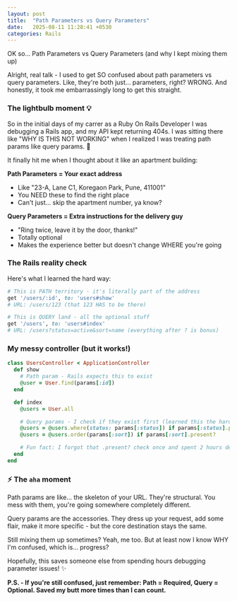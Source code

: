 ```yaml
---
layout: post
title:  "Path Parameters vs Query Parameters"
date:   2025-08-11 11:28:41 +0530
categories: Rails
---
```


OK so... Path Parameters vs Query Parameters (and why I kept mixing them up)

Alright, real talk - I used to get SO confused about path parameters vs query parameters. Like, they're both just... parameters, right? WRONG. And honestly, it took me embarrassingly long to get this straight.

### The lightbulb moment 💡

So in the initial days of my carrer as a Ruby On Rails Developer I was debugging a Rails app, and my API kept returning 404s. I was sitting there like "WHY IS THIS NOT WORKING" when I realized I was treating path params like query params. 🤦

It finally hit me when I thought about it like an apartment building:

**Path Parameters = Your exact address**
- Like "23-A, Lane C1, Koregaon Park, Pune, 411001"
- You NEED these to find the right place
- Can't just... skip the apartment number, ya know?

**Query Parameters = Extra instructions for the delivery guy**
- "Ring twice, leave it by the door, thanks!"
- Totally optional
- Makes the experience better but doesn't change WHERE you're going

### The Rails reality check

Here's what I learned the hard way:

```ruby
# This is PATH territory - it's literally part of the address
get '/users/:id', to: 'users#show'
# URL: /users/123 (that 123 HAS to be there)

# This is QUERY land - all the optional stuff
get '/users', to: 'users#index'
# URL: /users?status=active&sort=name (everything after ? is bonus)
```

### My messy controller (but it works!)

```ruby
class UsersController < ApplicationController
  def show
    # Path param - Rails expects this to exist
    @user = User.find(params[:id])
  end

  def index
    @users = User.all

    # Query params - I check if they exist first (learned this the hard way)
    @users = @users.where(status: params[:status]) if params[:status].present?
    @users = @users.order(params[:sort]) if params[:sort].present?

    # Fun fact: I forgot that .present? check once and spent 2 hours debugging 🙃
  end
end
```

### ⚡ The `aha` moment

Path params are like... the skeleton of your URL. They're structural. You mess with them, you're going somewhere completely different.

Query params are the accessories. They dress up your request, add some flair, make it more specific - but the core destination stays the same.

Still mixing them up sometimes? Yeah, me too. But at least now I know WHY I'm confused, which is... progress?

Hopefully, this saves someone else from spending hours debugging parameter issues! ✨

**P.S. - If you're still confused, just remember: Path = Required, Query = Optional. Saved my butt more times than I can count.**
